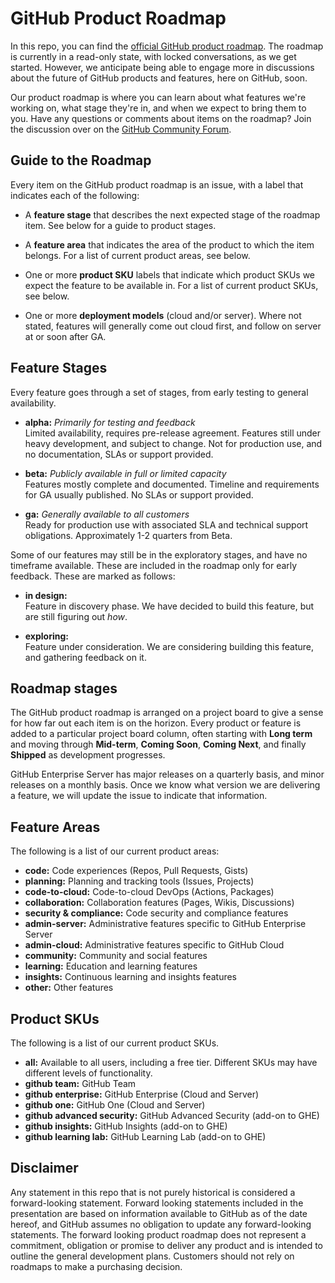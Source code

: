 # GitHub Product Roadmap

In this repo, you can find the [official GitHub product roadmap](https://github.com/github/roadmap/projects/2). The roadmap is currently in a read-only state, with locked conversations, as we get started. However, we anticipate being able to engage more in discussions about the future of GitHub products and features, here on GitHub, soon.

Our product roadmap is where you can learn about what features we're working on, what stage they're in, and when we expect to bring them to you. Have any questions or comments about items on the roadmap? Join the discussion over on the [GitHub Community Forum](https://github.community/).

## Guide to the Roadmap

Every item on the GitHub product roadmap is an issue, with a label that indicates each of the following:

- A **feature stage** that describes the next expected stage of the roadmap item. See below for a guide to product stages. 

- A **feature area** that indicates the area of the product to which the item belongs. For a list of current product areas, see below.

- One or more **product SKU** labels that indicate which product SKUs we expect the feature to be available in. For a list of current product SKUs, see below.

- One or more **deployment models** (cloud and/or server). Where not stated, features will generally come out cloud first, and follow on server at or soon after GA.

## Feature Stages

Every feature goes through a set of stages, from early testing to general availability.

- **alpha:** *Primarily for testing and feedback*\
Limited availability, requires pre-release agreement. Features still under heavy development, and subject to change. Not for production use, and no documentation, SLAs or support provided.

- **beta:** *Publicly available in full or limited capacity*\
Features mostly complete and documented. Timeline and requirements for GA usually published. No SLAs or support provided.

- **ga:** *Generally available to all customers*\
Ready for production use with associated SLA and technical support obligations. Approximately 1-2 quarters from Beta.

Some of our features may still be in the exploratory stages, and have no timeframe available. These are included in the roadmap only for early feedback. These are marked as follows: 

- **in design:**\
Feature in discovery phase. We have decided to build this feature, but are still figuring out _how_.

- **exploring:**\
Feature under consideration. We are considering building this feature, and gathering feedback on it.

## Roadmap stages

The GitHub product roadmap is arranged on a project board to give a sense for how far out each item is on the horizon. Every product or feature is added to a particular project board column, often starting with **Long term** and moving through **Mid-term**, **Coming Soon**, **Coming Next**, and finally **Shipped** as development progresses. 

GitHub Enterprise Server has major releases on a quarterly basis, and minor releases on a monthly basis. Once we know what version we are delivering a feature, we will update the issue to indicate that information.

## Feature Areas

The following is a list of our current product areas:

- **code:** Code experiences (Repos, Pull Requests, Gists)
- **planning:** Planning and tracking tools (Issues, Projects)
- **code-to-cloud:** Code-to-cloud DevOps (Actions, Packages)
- **collaboration:** Collaboration features (Pages, Wikis, Discussions)
- **security & compliance:** Code security and compliance features
- **admin-server:** Administrative features specific to GitHub Enterprise Server
- **admin-cloud:** Administrative features specific to GitHub Cloud
- **community:** Community and social features
- **learning:** Education and learning features
- **insights:** Continuous learning and insights features
- **other:** Other features

## Product SKUs 

The following is a list of our current product SKUs. 

- **all:** Available to all users, including a free tier. Different SKUs may have different levels of functionality.
- **github team:** GitHub Team
- **github enterprise:** GitHub Enterprise (Cloud and Server)
- **github one:** GitHub One (Cloud and Server)
- **github advanced security:** GitHub Advanced Security (add-on to GHE)
- **github insights:** GitHub Insights (add-on to GHE)
- **github learning lab:** GitHub Learning Lab (add-on to GHE)

## Disclaimer 

Any statement in this repo that is not purely
historical is considered a forward-looking statement.
Forward looking statements included in the presentation
are based on information available to GitHub as of the date
hereof, and GitHub assumes no obligation to update any
forward-looking statements. The forward looking product
roadmap does not represent a commitment, obligation or
promise to deliver any product and is intended to outline
the general development plans. Customers should not rely
on roadmaps to make a purchasing decision.
